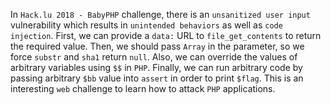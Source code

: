 In `Hack.lu 2018 - BabyPHP` challenge, there is an `unsanitized user input` vulnerability which results in `unintended behaviors` as well as `code injection`. First, we can provide a `data:` URL to `file_get_contents` to return the required value. Then, we should pass `Array` in the parameter, so we force `substr` and `sha1` return `null`. Also, we can override the values of arbitrary variables using `$$` in `PHP`. Finally, we can run arbitrary code by passing arbitrary `$bb` value into `assert` in order to print `$flag`. This is an interesting `web` challenge to learn how to attack `PHP` applications.
